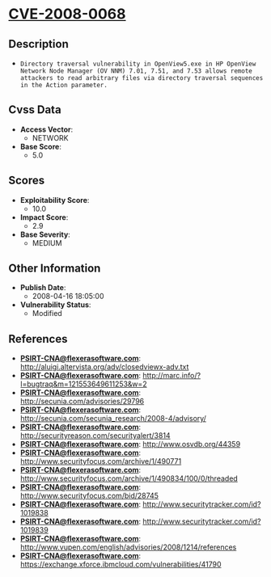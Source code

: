 
# [CVE-2008-0068](https://cve.mitre.org/cgi-bin/cvename.cgi?name=CVE-2008-0068)

## Description

- `Directory traversal vulnerability in OpenView5.exe in HP OpenView Network Node Manager (OV NNM) 7.01, 7.51, and 7.53 allows remote attackers to read arbitrary files via directory traversal sequences in the Action parameter.`

## Cvss Data

- **Access Vector**:
  - NETWORK
- **Base Score**:
  - 5.0

## Scores

- **Exploitability Score**:
  - 10.0
- **Impact Score**:
  - 2.9
- **Base Severity**:
  - MEDIUM

## Other Information

- **Publish Date**:
  - 2008-04-16 18:05:00
- **Vulnerability Status**:
  - Modified

## References

- **PSIRT-CNA@flexerasoftware.com**: http://aluigi.altervista.org/adv/closedviewx-adv.txt
- **PSIRT-CNA@flexerasoftware.com**: http://marc.info/?l=bugtraq&m=121553649611253&w=2
- **PSIRT-CNA@flexerasoftware.com**: http://secunia.com/advisories/29796
- **PSIRT-CNA@flexerasoftware.com**: http://secunia.com/secunia_research/2008-4/advisory/
- **PSIRT-CNA@flexerasoftware.com**: http://securityreason.com/securityalert/3814
- **PSIRT-CNA@flexerasoftware.com**: http://www.osvdb.org/44359
- **PSIRT-CNA@flexerasoftware.com**: http://www.securityfocus.com/archive/1/490771
- **PSIRT-CNA@flexerasoftware.com**: http://www.securityfocus.com/archive/1/490834/100/0/threaded
- **PSIRT-CNA@flexerasoftware.com**: http://www.securityfocus.com/bid/28745
- **PSIRT-CNA@flexerasoftware.com**: http://www.securitytracker.com/id?1019838
- **PSIRT-CNA@flexerasoftware.com**: http://www.securitytracker.com/id?1019839
- **PSIRT-CNA@flexerasoftware.com**: http://www.vupen.com/english/advisories/2008/1214/references
- **PSIRT-CNA@flexerasoftware.com**: https://exchange.xforce.ibmcloud.com/vulnerabilities/41790
